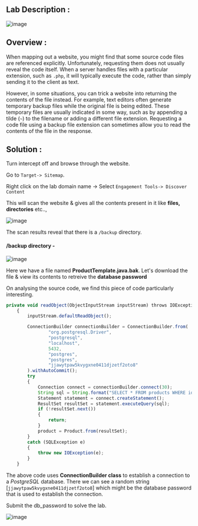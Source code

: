 ## Lab Description :

![image](https://github.com/sh3bu/Portswigger_labs/assets/67383098/f3c74200-20ed-4a5c-92ae-4056ab78b0f5)


## Overview :

When mapping out a website, you might find that some source code files are referenced explicitly. Unfortunately, requesting them does not usually reveal the code itself. When a server handles files with a particular extension, such as `.php`, it will typically execute the code, rather than simply sending it to the client as text.

However, in some situations, you can trick a website into returning the contents of the file instead. For example, text editors often generate temporary backup files while the original file is being edited. These temporary files are usually indicated in some way, such as by appending a tilde (`~`) to the filename or adding a different file extension. Requesting a code file using a backup file extension can sometimes allow you to read the contents of the file in the response. 

## Solution :

Turn intercept off and browse through the website. 

Go to `Target-> Sitemap`. 

Right click on the lab domain name -> Select `Engagement Tools-> Discover Content`

This will scan the website & gives all the contents present in it like **files, directories** etc..,

![image](https://github.com/sh3bu/Portswigger_labs/assets/67383098/95cd1253-6ac8-412a-a6b4-642038735205)

The scan results reveal that there is a `/backup` directory.

#### /backup directory -

![image](https://github.com/sh3bu/Portswigger_labs/assets/67383098/93597b9c-1ba7-421a-8311-b40056224188)

Here we have a file named **ProductTemplate.java.bak**. Let's download the file & view its contents to retreive the **database password**

On analysing the source code, we find this piece of code particularly interesting.

```js
private void readObject(ObjectInputStream inputStream) throws IOException, ClassNotFoundException
    {
        inputStream.defaultReadObject();

        ConnectionBuilder connectionBuilder = ConnectionBuilder.from(
                "org.postgresql.Driver",
                "postgresql",
                "localhost",
                5432,
                "postgres",
                "postgres",
                "jjawytpaw5kvygxne0411djzetf2oto8"
        ).withAutoCommit();
        try
        {
            Connection connect = connectionBuilder.connect(30);
            String sql = String.format("SELECT * FROM products WHERE id = '%s' LIMIT 1", id);
            Statement statement = connect.createStatement();
            ResultSet resultSet = statement.executeQuery(sql);
            if (!resultSet.next())
            {
                return;
            }
            product = Product.from(resultSet);
        }
        catch (SQLException e)
        {
            throw new IOException(e);
        }
    }
```

The above code uses **ConnectionBuilder class** to establish a connection to a *PostgreSQL* database. There we can see a random string [`jjawytpaw5kvygxne0411djzetf2oto8`] which might be the database password that is used to establish the connection.

Submit the db_password to solve the lab.

![image](https://github.com/sh3bu/Portswigger_labs/assets/67383098/13f9a903-62ad-4caa-a0b7-dae0109c7a02)
